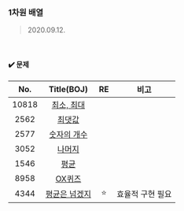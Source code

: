 ### 1차원 배열

>2020.09.12.

<br>

#### :heavy_check_mark: 문제

|  No.  |                      Title(BOJ)                       |   RE   |       비고       |
| :---: | :---------------------------------------------------: | :----: | :--------------: |
| 10818 |  [최소, 최대](https://www.acmicpc.net/problem/10818)  |        |                  |
| 2562  |    [최댓값](https://www.acmicpc.net/problem/2562)     |        |                  |
| 2577  |  [숫자의 개수](https://www.acmicpc.net/problem/2577)  |        |                  |
| 3052  |    [나머지](https://www.acmicpc.net/problem/3052)     |        |                  |
| 1546  |     [평균](https://www.acmicpc.net/problem/1546)      |        |                  |
| 8958  |    [OX퀴즈](https://www.acmicpc.net/problem/8958)     |        |                  |
| 4344  | [평균은 넘겠지](https://www.acmicpc.net/problem/4344) | :star: | 효율적 구현 필요 |
